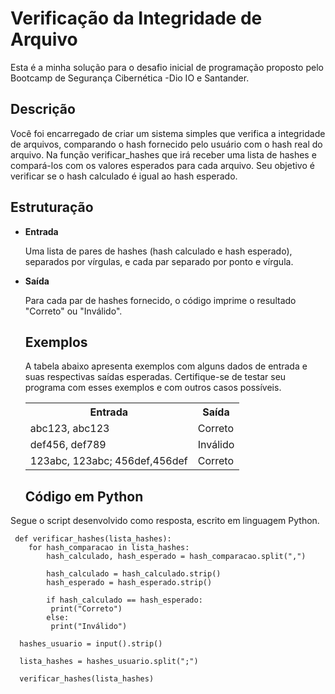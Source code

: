 <h1>Verificação da Integridade de Arquivo</h1>

Esta é a minha solução para o desafio inicial de programação proposto pelo Bootcamp de Segurança Cibernética -Dio IO e Santander.

<h2>Descrição</h2>

Você foi encarregado de criar um sistema simples que verifica a integridade de arquivos, comparando o hash fornecido pelo usuário com o hash real do arquivo. Na função verificar_hashes que irá receber uma lista de hashes e compará-los com os valores esperados para cada arquivo. Seu objetivo é verificar se o hash calculado é igual ao hash esperado.

<h2>Estruturação</h2>

+ <b>Entrada</b>
  
  Uma lista de pares de hashes (hash calculado e hash esperado), separados por vírgulas, e cada par separado por ponto e vírgula.

+ <b>Saída</b>
  
  Para cada par de hashes fornecido, o código imprime o resultado "Correto" ou "Inválido".

  <h2>Exemplos</h2>

  A tabela abaixo apresenta exemplos com alguns dados de entrada e suas respectivas saídas esperadas. Certifique-se de testar seu programa com esses exemplos e com outros casos possíveis.

  <table >
    <tr>
      <th style="text-align: center;"><b>Entrada</b></th>
      <th style="text-align: center;"><b>Saída</b></th>
    </tr>

    <tr>
      <td>abc123, abc123</td>
      <td>Correto</td>
    </tr>

    <tr>
      <td>def456, def789</td>
      <td>Inválido</td>
    </tr>

     <tr>
      <td>123abc, 123abc; 456def,456def</td>
      <td>Correto</td>
    </tr>

  </table>

  <h2><b>Código em Python</b></h2>
Segue o script desenvolvido como resposta, escrito em linguagem Python.

     def verificar_hashes(lista_hashes):
        for hash_comparacao in lista_hashes:
            hash_calculado, hash_esperado = hash_comparacao.split(",")
     
            hash_calculado = hash_calculado.strip()
            hash_esperado = hash_esperado.strip()
     
            if hash_calculado == hash_esperado:
             print("Correto")
            else:
             print("Inválido")

      hashes_usuario = input().strip()

      lista_hashes = hashes_usuario.split(";")

      verificar_hashes(lista_hashes) 
